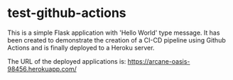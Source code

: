 # test-github-actions

This is a simple Flask application with 'Hello World' type message. 
It has been created to demonstrate the creation of a CI-CD pipeline using Github Actions and is finally deployed to a Heroku server.

The URL of the deployed applications is:
https://arcane-oasis-98456.herokuapp.com/
